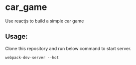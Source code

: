 # car_game
Use reactjs to build a simple car game

## Usage:
Clone this repository and run below command to start server.

```
webpack-dev-server --hot
```
